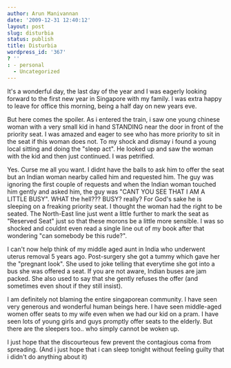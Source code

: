 ```yaml
---
author: Arun Manivannan
date: '2009-12-31 12:40:12'
layout: post
slug: disturbia
status: publish
title: Disturbia
wordpress_id: '367'
? ''
: - personal
  - Uncategorized
---
```


It's a wonderful day, the last day of the year and I was eagerly looking
forward to the first new year in Singapore with my family. I was extra happy
to leave for office this morning, being a half day on new years eve.

But here comes the spoiler. As i entered the train, i saw one young chinese
woman with a very small kid in hand STANDING near the door in front of the
priority seat. I was amazed and eager to see who has more priority to sit in
the seat if this woman does not. To my shock and dismay i found a young local
sitting and doing the "sleep act". He looked up and saw the woman with the kid
and then just continued. I was petrified.

Yes. Curse me all you want. I didnt have the balls to ask him to offer the
seat but an Indian woman nearby called him and requested him. The guy was
ignoring the first couple of requests and when the Indian woman touched him
gently and asked him, the guy was "CANT YOU SEE THAT I AM A LITTLE BUSY". WHAT
the hell??? BUSY? really? For God's sake he is sleeping on a freaking priority
seat. I thought the woman had the right to be seated. The North-East line just
went a little further to mark the seat as "Reserved Seat" just so that these
morons be a little more sensible. I was so shocked and couldnt even read a
single line out of my book after that wondering "can somebody be this rude?".

I can't now help think of my middle aged aunt in India who underwent uterus
removal 5 years ago. Post-surgery she got a tummy which gave her the "pregnant
look". She used to joke telling that everytime she got into a bus she was
offered a seat. If you are not aware, Indian buses are jam packed. She also
used to say that she gently refuses the offer (and sometimes even shout if
they still insist).

I am definitely not blaming the entire singaporean community. I have seen very
generous and wonderful human beings here. I have seen middle-aged women offer
seats to my wife even when we had our kid on a pram. I have seen lots of young
girls and guys promptly offer seats to the elderly. But there are the sleepers
too.. who simply cannot be woken up.

I just hope that the discourteous few prevent the contagious coma from
spreading. (And i just hope that i can sleep tonight without feeling guilty
that i didn't do anything about it)

